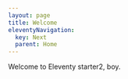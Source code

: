```yaml
---
layout: page
title: Welcome
eleventyNavigation:
  key: Next
  parent: Home
---
```


Welcome to Eleventy starter2, boy.